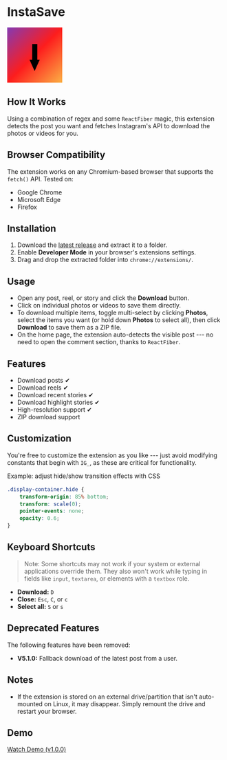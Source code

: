 # InstaSave

![icon](icons/icon128.png)

## How It Works

Using a combination of regex and some `ReactFiber` magic, this extension
detects the post you want and fetches Instagram's API to download the
photos or videos for you.

## Browser Compatibility

The extension works on any Chromium-based browser that supports the
`fetch()` API. Tested on:

-   Google Chrome
-   Microsoft Edge
-   Firefox

## Installation

1.  Download the [latest
    release](https://github.com/Randomcobi/InstaSave/releases/tag/1.0)
    and extract it to a folder.
2.  Enable **Developer Mode** in your browser's extensions settings.
3.  Drag and drop the extracted folder into `chrome://extensions/`.

## Usage

-   Open any post, reel, or story and click the **Download** button.
-   Click on individual photos or videos to save them directly.
-   To download multiple items, toggle multi-select by clicking
    **Photos**, select the items you want (or hold down **Photos** to
    select all), then click **Download** to save them as a ZIP file.
-   On the home page, the extension auto-detects the visible post --- no
    need to open the comment section, thanks to `ReactFiber`.

## Features

-   Download posts ✔
-   Download reels ✔
-   Download recent stories ✔
-   Download highlight stories ✔
-   High-resolution support ✔
-   ZIP download support 

## Customization

You're free to customize the extension as you like --- just avoid
modifying constants that begin with `IG_`, as these are critical for
functionality.

Example: adjust hide/show transition effects with CSS

``` css
.display-container.hide {
    transform-origin: 85% bottom;
    transform: scale(0);
    pointer-events: none;
    opacity: 0.6;
}
```

## Keyboard Shortcuts

> Note: Some shortcuts may not work if your system or external
> applications override them.
> They also won't work while typing in fields like `input`, `textarea`,
> or elements with a `textbox` role.

-   **Download:** `D`
-   **Close:** `Esc`, `C`, or `c`
-   **Select all:** `S` or `s`

## Deprecated Features

The following features have been removed:

-   **V5.1.0:** Fallback download of the latest post from a user.

## Notes

-   If the extension is stored on an external drive/partition that isn't
    auto-mounted on Linux, it may disappear. Simply remount the drive
    and restart your browser.

## Demo

[Watch Demo
(v1.0.0)](https://github.com/HOAIAN2/Instagram-Downloader/assets/98139595/917369c9-cdbb-4315-8e6d-7a1632a8888b)
